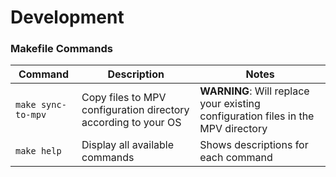 # Development

### Makefile Commands

| Command            | Description                                                    | Notes                                                                            |
|--------------------|----------------------------------------------------------------|----------------------------------------------------------------------------------|
| `make sync-to-mpv` | Copy files to MPV configuration directory according to your OS | **WARNING**: Will replace your existing configuration files in the MPV directory |
| `make help`        | Display all available commands                                 | Shows descriptions for each command                                              |


